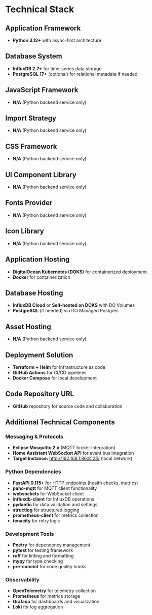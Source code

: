 # Technical Stack

## Application Framework
- **Python 3.12+** with async-first architecture

## Database System
- **InfluxDB 2.7+** for time-series data storage
- **PostgreSQL 17+** (optional) for relational metadata if needed

## JavaScript Framework
- **N/A** (Python backend service only)

## Import Strategy
- **N/A** (Python backend service only)

## CSS Framework
- **N/A** (Python backend service only)

## UI Component Library
- **N/A** (Python backend service only)

## Fonts Provider
- **N/A** (Python backend service only)

## Icon Library
- **N/A** (Python backend service only)

## Application Hosting
- **DigitalOcean Kubernetes (DOKS)** for containerized deployment
- **Docker** for containerization

## Database Hosting
- **InfluxDB Cloud** or **Self-hosted on DOKS** with DO Volumes
- **PostgreSQL** (if needed) via DO Managed Postgres

## Asset Hosting
- **N/A** (Python backend service only)

## Deployment Solution
- **Terraform + Helm** for infrastructure as code
- **GitHub Actions** for CI/CD pipelines
- **Docker Compose** for local development

## Code Repository URL
- **GitHub** repository for source code and collaboration

## Additional Technical Components

### Messaging & Protocols
- **Eclipse Mosquitto 2.x** (MQTT broker integration)
- **Home Assistant WebSocket API** for event bus integration
- **Target Instance:** http://192.168.1.86:8123/ (local network)

### Python Dependencies
- **FastAPI 0.115+** for HTTP endpoints (health checks, metrics)
- **paho-mqtt** for MQTT client functionality
- **websockets** for WebSocket client
- **influxdb-client** for InfluxDB operations
- **pydantic** for data validation and settings
- **structlog** for structured logging
- **prometheus-client** for metrics collection
- **tenacity** for retry logic

### Development Tools
- **Poetry** for dependency management
- **pytest** for testing framework
- **ruff** for linting and formatting
- **mypy** for type checking
- **pre-commit** for code quality hooks

### Observability
- **OpenTelemetry** for telemetry collection
- **Prometheus** for metrics storage
- **Grafana** for dashboards and visualization
- **Loki** for log aggregation

